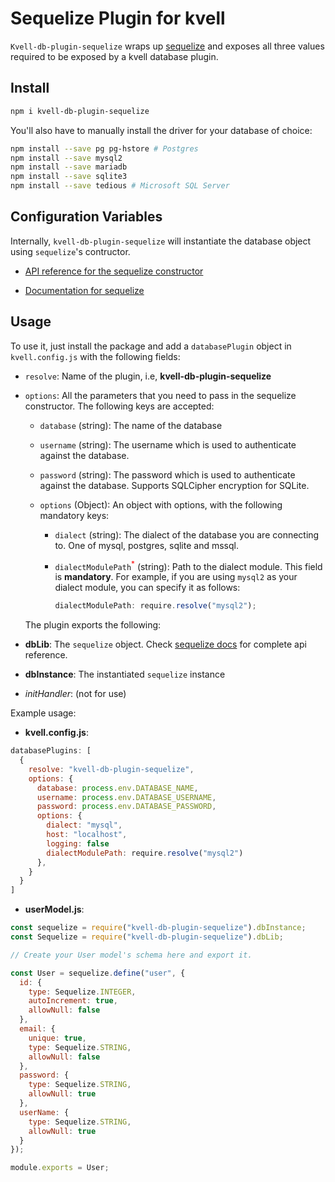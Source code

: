 # Sequelize Plugin for kvell

`Kvell-db-plugin-sequelize` wraps up [sequelize](https://sequelize.org/) and exposes all three values required to be exposed by a kvell database plugin.

## Install

```sh
npm i kvell-db-plugin-sequelize
```

You'll also have to manually install the driver for your database of choice:

```sh
npm install --save pg pg-hstore # Postgres
npm install --save mysql2
npm install --save mariadb
npm install --save sqlite3
npm install --save tedious # Microsoft SQL Server
```

## Configuration Variables

Internally, `kvell-db-plugin-sequelize` will instantiate the database object using `sequelize`'s contructor.

- [API reference for the sequelize constructor](https://sequelize.org/v5/class/lib/sequelize.js~Sequelize.html#instance-constructor-constructor)

- [Documentation for sequelize](https://sequelize.org/v5/)

## Usage

To use it, just install the package and add a `databasePlugin` object in `kvell.config.js` with the following fields:

- `resolve`: Name of the plugin, i.e, **kvell-db-plugin-sequelize**
- `options`: All the parameters that you need to pass in the sequelize constructor. The following keys are accepted:

  - `database` (string): The name of the database

  - `username` (string): The username which is used to authenticate against the database.

  - `password` (string): The password which is used to authenticate against the database. Supports SQLCipher encryption for SQLite.

  - `options` (Object): An object with options, with the following mandatory keys:

    - `dialect` (string): The dialect of the database you are connecting to. One of mysql, postgres, sqlite and mssql.

    - `dialectModulePath`<sup style="color:red">\*</sup> (string): Path to the dialect module. This field is **mandatory**. For example, if you are using `mysql2` as your dialect module, you can specify it as follows:
      ```javascript
      dialectModulePath: require.resolve("mysql2");
      ```

  The plugin exports the following:

- **dbLib**: The `sequelize` object. Check [sequelize docs](https://sequelize.org/v5/) for complete api reference.
- **dbInstance**: The instantiated `sequelize` instance

- _initHandler_: (not for use)

Example usage:

- **kvell.config.js**:

```javascript
databasePlugins: [
  {
    resolve: "kvell-db-plugin-sequelize",
    options: {
      database: process.env.DATABASE_NAME,
      username: process.env.DATABASE_USERNAME,
      password: process.env.DATABASE_PASSWORD,
      options: {
        dialect: "mysql",
        host: "localhost",
        logging: false
        dialectModulePath: require.resolve("mysql2")
      },
    }
  }
]
```

- **userModel.js**:

```javascript
const sequelize = require("kvell-db-plugin-sequelize").dbInstance;
const Sequelize = require("kvell-db-plugin-sequelize").dbLib;

// Create your User model's schema here and export it.

const User = sequelize.define("user", {
  id: {
    type: Sequelize.INTEGER,
    autoIncrement: true,
    allowNull: false
  },
  email: {
    unique: true,
    type: Sequelize.STRING,
    allowNull: false
  },
  password: {
    type: Sequelize.STRING,
    allowNull: true
  },
  userName: {
    type: Sequelize.STRING,
    allowNull: true
  }
});

module.exports = User;
```
